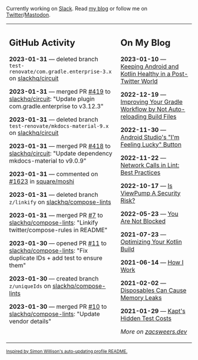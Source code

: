 Currently working on [Slack](https://slack.com/). Read [my blog](https://zacsweers.dev/) or follow me on [Twitter](https://twitter.com/ZacSweers)/[Mastodon](https://hachyderm.io/@ZacSweers).

<table><tr><td valign="top" width="60%">

## GitHub Activity
<!-- githubActivity starts -->
**2023-01-31** — deleted branch `test-renovate/com.gradle.enterprise-3.x` on [slackhq/circuit](https://github.com/slackhq/circuit)

**2023-01-31** — merged PR [#419](https://github.com/slackhq/circuit/pull/419) to [slackhq/circuit](https://github.com/slackhq/circuit): "Update plugin com.gradle.enterprise to v3.12.3"

**2023-01-31** — deleted branch `test-renovate/mkdocs-material-9.x` on [slackhq/circuit](https://github.com/slackhq/circuit)

**2023-01-31** — merged PR [#418](https://github.com/slackhq/circuit/pull/418) to [slackhq/circuit](https://github.com/slackhq/circuit): "Update dependency mkdocs-material to v9.0.9"

**2023-01-31** — commented on [#1623](https://github.com/square/moshi/pull/1623#issuecomment-1410491802) in [square/moshi](https://github.com/square/moshi)

**2023-01-31** — deleted branch `z/linkify` on [slackhq/compose-lints](https://github.com/slackhq/compose-lints)

**2023-01-31** — merged PR [#7](https://github.com/slackhq/compose-lints/pull/7) to [slackhq/compose-lints](https://github.com/slackhq/compose-lints): "Linkify twitter/compose-rules in README"

**2023-01-30** — opened PR [#11](https://github.com/slackhq/compose-lints/pull/11) to [slackhq/compose-lints](https://github.com/slackhq/compose-lints): "Fix duplicate IDs + add test to ensure them"

**2023-01-30** — created branch `z/uniqueIds` on [slackhq/compose-lints](https://github.com/slackhq/compose-lints)

**2023-01-30** — merged PR [#10](https://github.com/slackhq/compose-lints/pull/10) to [slackhq/compose-lints](https://github.com/slackhq/compose-lints): "Update vendor details"
<!-- githubActivity ends -->
</td><td valign="top" width="40%">

## On My Blog
<!-- blog starts -->
**2023-01-10** — [Keeping Android and Kotlin Healthy in a Post-Twitter World](https://www.zacsweers.dev/keeping-android-healthy/)

**2022-12-19** — [Improving Your Gradle Workflow by Not Auto-reloading Build Files](https://www.zacsweers.dev/improving-your-workflow-by-not-auto-reloading-build-files/)

**2022-11-30** — [Android Studio's "I'm Feeling Lucky" Button](https://www.zacsweers.dev/android-studios-im-feeling-lucky-button/)

**2022-11-22** — [Network Calls in Lint: Best Practices](https://www.zacsweers.dev/network-calls-in-lint-best-practices/)

**2022-10-17** — [Is ViewPump A Security Risk?](https://www.zacsweers.dev/is-viewpump-a-security-risk/)

**2022-05-23** — [You Are Not Blocked](https://www.zacsweers.dev/you-are-not-blocked/)

**2021-07-23** — [Optimizing Your Kotlin Build](https://www.zacsweers.dev/optimizing-your-kotlin-build/)

**2021-06-14** — [How I Work](https://www.zacsweers.dev/how-i-work/)

**2021-02-02** — [Disposables Can Cause Memory Leaks](https://www.zacsweers.dev/disposables-can-cause-memory-leaks/)

**2021-01-29** — [Kapt's Hidden Test Costs](https://www.zacsweers.dev/kapts-hidden-test-costs/)
<!-- blog ends -->
_More on [zacsweers.dev](https://zacsweers.dev/)_
</td></tr></table>

<sub><a href="https://simonwillison.net/2020/Jul/10/self-updating-profile-readme/">Inspired by Simon Willison's auto-updating profile README.</a></sub>
